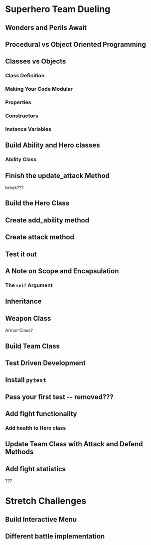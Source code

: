 # Superhero Team Dueling
## Wonders and Perils Await
## Procedural vs Object Oriented Programming
## Classes vs Objects
### Class Definition
### Making Your Code Modular
### Properties
### Constructors
### Instance Variables
## Build Ability and Hero classes
### Ability Class
## Finish the update_attack Method

break???
## Build the Hero Class
## Create add_ability method
## Create attack method
## Test it out
## A Note on Scope and Encapsulation
### The `self` Argument

## Inheritance
## Weapon Class
Armor Class?
## Build Team Class

## Test Driven Development
## Install `pytest`
## Pass your first test -- removed???

## Add fight functionality
### Add health to Hero class
## Update Team Class with Attack and Defend Methods
## Add fight statistics
???
# Stretch Challenges
## Build Interactive Menu
## Different battle implementation
